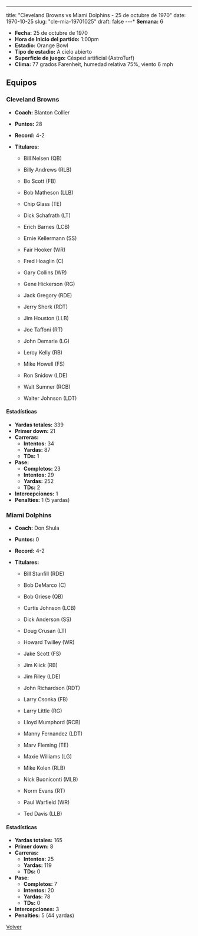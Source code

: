 ---
title: "Cleveland Browns vs Miami Dolphins - 25 de octubre de 1970"
date: 1970-10-25
slug: "cle-mia-19701025"
draft: false
---* **Semana:** 6
* **Fecha:** 25 de octubre de 1970
* **Hora de Inicio del partido:** 1:00pm
* **Estadio:** Orange Bowl
* **Tipo de estadio:** A cielo abierto
* **Superficie de juego:** Césped artificial (AstroTurf)
* **Clima:** 77 grados Farenheit, humedad relativa 75%, viento 6 mph

## Equipos


### Cleveland Browns
* **Coach:** Blanton Collier
* **Puntos:** 28
* **Record:** 4-2
* **Titulares:** 

  * Bill Nelsen (QB) 

  * Billy Andrews (RLB) 

  * Bo Scott (FB) 

  * Bob Matheson (LLB) 

  * Chip Glass (TE) 

  * Dick Schafrath (LT) 

  * Erich Barnes (LCB) 

  * Ernie Kellermann (SS) 

  * Fair Hooker (WR) 

  * Fred Hoaglin (C) 

  * Gary Collins (WR) 

  * Gene Hickerson (RG) 

  * Jack Gregory (RDE) 

  * Jerry Sherk (RDT) 

  * Jim Houston (LLB) 

  * Joe Taffoni (RT) 

  * John Demarie (LG) 

  * Leroy Kelly (RB) 

  * Mike Howell (FS) 

  * Ron Snidow (LDE) 

  * Walt Sumner (RCB) 

  * Walter Johnson (LDT) 

#### Estadísticas
* **Yardas totales:** 339
* **Primer down:** 21
* **Carreras:**
  * **Intentos:** 34
  * **Yardas:** 87
  * **TDs:** 1
* **Pase:**
  * **Completos:** 23
  * **Intentos:** 29
  * **Yardas:** 252
  * **TDs:** 2
* **Intercepciones:** 1
* **Penalties:** 1 (5 yardas)

### Miami Dolphins
* **Coach:** Don Shula
* **Puntos:** 0
* **Record:** 4-2
* **Titulares:** 

  * Bill Stanfill (RDE) 

  * Bob DeMarco (C) 

  * Bob Griese (QB) 

  * Curtis Johnson (LCB) 

  * Dick Anderson (SS) 

  * Doug Crusan (LT) 

  * Howard Twilley (WR) 

  * Jake Scott (FS) 

  * Jim Kiick (RB) 

  * Jim Riley (LDE) 

  * John Richardson (RDT) 

  * Larry Csonka (FB) 

  * Larry Little (RG) 

  * Lloyd Mumphord (RCB) 

  * Manny Fernandez (LDT) 

  * Marv Fleming (TE) 

  * Maxie Williams (LG) 

  * Mike Kolen (RLB) 

  * Nick Buoniconti (MLB) 

  * Norm Evans (RT) 

  * Paul Warfield (WR) 

  * Ted Davis (LLB) 

#### Estadísticas
* **Yardas totales:** 165
* **Primer down:** 8
* **Carreras:**
  * **Intentos:** 25
  * **Yardas:** 119
  * **TDs:** 0
* **Pase:**
  * **Completos:** 7
  * **Intentos:** 20
  * **Yardas:** 78
  * **TDs:** 0
* **Intercepciones:** 3
* **Penalties:** 5 (44 yardas)


[Volver](/historia/1970)
